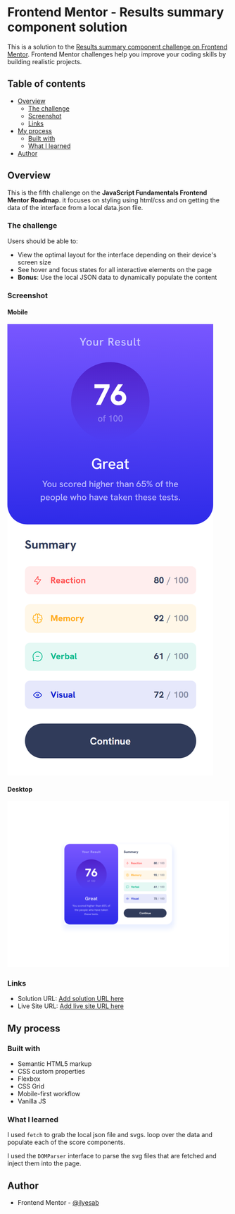 # Frontend Mentor - Results summary component solution

This is a solution to the [Results summary component challenge on Frontend Mentor](https://www.frontendmentor.io/challenges/results-summary-component-CE_K6s0maV). Frontend Mentor challenges help you improve your coding skills by building realistic projects. 

## Table of contents

- [Overview](#overview)
  - [The challenge](#the-challenge)
  - [Screenshot](#screenshot)
  - [Links](#links)
- [My process](#my-process)
  - [Built with](#built-with)
  - [What I learned](#what-i-learned)
- [Author](#author)

## Overview

This is the fifth challenge on the **JavaScript Fundamentals Frontend Mentor Roadmap**. it focuses on styling using html/css and on getting the data of the interface from a local data.json file.

### The challenge

Users should be able to:

- View the optimal layout for the interface depending on their device's screen size
- See hover and focus states for all interactive elements on the page
- **Bonus**: Use the local JSON data to dynamically populate the content

### Screenshot

#### Mobile

![ScreenShot Mobile](./screenshot_mobile.png)

#### Desktop

![ScreenShot Desktop](./screenshot_desktop.png)


### Links

- Solution URL: [Add solution URL here](https://your-solution-url.com)
- Live Site URL: [Add live site URL here](https://your-live-site-url.com)

## My process

### Built with

- Semantic HTML5 markup
- CSS custom properties
- Flexbox
- CSS Grid
- Mobile-first workflow
- Vanilla JS

### What I learned

I used `fetch` to grab the local json file and svgs. loop over the data and populate each of the score components.

I used the `DOMParser` interface to parse the svg files that are fetched and inject them into the page.

## Author

- Frontend Mentor - [@ilyesab](https://www.frontendmentor.io/profile/ilyesab)
